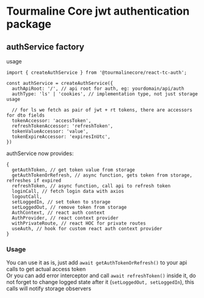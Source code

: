 # Tourmaline Core jwt authentication package

## authService factory

usage
```JS
import { createAuthService } from '@tourmalinecore/react-tc-auth';

const authService = createAuthService({
  authApiRoot: '/', // api root for auth, eg: yourdomain/api/auth
  authType: 'ls' | 'cookies', // implementation type, not just storage usage

  // for ls we fetch as pair of jwt + rt tokens, there are accessors for dto fields
  tokenAccessor: 'accessToken',
  refreshTokenAccessor: 'refreshToken',
  tokenValueAccessor: 'value',
  tokenExpireAccessor: 'expiresInUtc',
})
```

authService now provides:
```JS
{
  getAuthToken, // get token value from storage
  getAuthTokenOrRefresh, // async function, gets token from storage, refreshes if expired
  refreshToken, // async function, call api to refresh token
  loginCall, // fetch login data with axios
  logoutCall,
  setLoggedIn, // set token to storage
  setLoggedOut, // remove token from storage
  AuthContext, // react auth context
  AuthProvider, // react context provider
  withPrivateRoute, // react HOC for private routes
  useAuth, // hook for custom react auth context provider
}
```

### Usage
You can use it as is, just add `await getAuthTokenOrRefresh()` to your api calls to get actual access token\
Or you can add error interceptor and call `await refreshToken()` inside it,
do not forget to change logged state after it (`setLoggedOut, setLoggedIn`),
this calls will notify storage observers